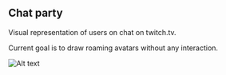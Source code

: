 ## Chat party
Visual representation of users on chat on twitch.tv.

Current goal is to draw roaming avatars without any interaction.

 
 ![Alt text](/Screenshots/Screenshot.gif?raw=true "Screenshot")
